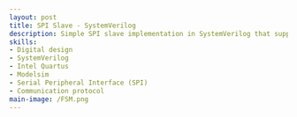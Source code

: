 ```yaml
---
layout: post
title: SPI Slave - SystemVerilog
description: Simple SPI slave implementation in SystemVerilog that supports single-byte (8-bit) SPI communication. It is designed to work with SPI Mode 0 (CPOL = 0, CPHA = 0), and can be simulated using ModelSim and synthesized in Quartus.
skills: 
- Digital design
- SystemVerilog
- Intel Quartus
- Modelsim
- Serial Peripheral Interface (SPI)
- Communication protocol
main-image: /FSM.png
---
```


